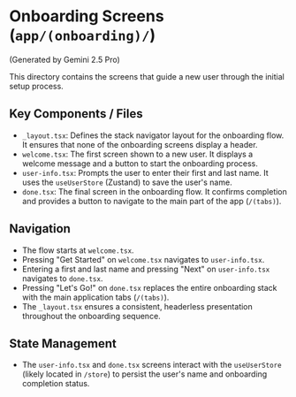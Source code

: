 # Onboarding Screens (`app/(onboarding)/`)

(Generated by Gemini 2.5 Pro)

This directory contains the screens that guide a new user through the initial setup process.

## Key Components / Files

- `_layout.tsx`: Defines the stack navigator layout for the onboarding flow. It ensures that none of the onboarding screens display a header.
- `welcome.tsx`: The first screen shown to a new user. It displays a welcome message and a button to start the onboarding process.
- `user-info.tsx`: Prompts the user to enter their first and last name. It uses the `useUserStore` (Zustand) to save the user's name.
- `done.tsx`: The final screen in the onboarding flow. It confirms completion and provides a button to navigate to the main part of the app (`/(tabs)`).

## Navigation

- The flow starts at `welcome.tsx`.
- Pressing "Get Started" on `welcome.tsx` navigates to `user-info.tsx`.
- Entering a first and last name and pressing "Next" on `user-info.tsx` navigates to `done.tsx`.
- Pressing "Let's Go!" on `done.tsx` replaces the entire onboarding stack with the main application tabs (`/(tabs)`).
- The `_layout.tsx` ensures a consistent, headerless presentation throughout the onboarding sequence.

## State Management

- The `user-info.tsx` and `done.tsx` screens interact with the `useUserStore` (likely located in `/store`) to persist the user's name and onboarding completion status.
